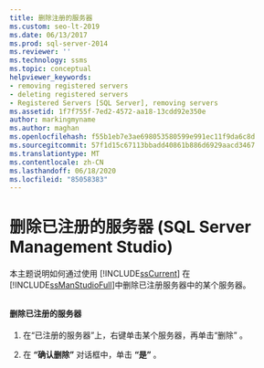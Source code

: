 ```yaml
---
title: 删除注册的服务器
ms.custom: seo-lt-2019
ms.date: 06/13/2017
ms.prod: sql-server-2014
ms.reviewer: ''
ms.technology: ssms
ms.topic: conceptual
helpviewer_keywords:
- removing registered servers
- deleting registered servers
- Registered Servers [SQL Server], removing servers
ms.assetid: 1f7f755f-7ed2-4572-aa18-13cdd92e350e
author: markingmyname
ms.author: maghan
ms.openlocfilehash: f55b1eb7e3ae698053580599e991ec11f9da6c8d
ms.sourcegitcommit: 57f1d15c67113bbadd40861b886d6929aacd3467
ms.translationtype: MT
ms.contentlocale: zh-CN
ms.lasthandoff: 06/18/2020
ms.locfileid: "85058383"
---
```

# <a name="remove-a-registered-server-sql-server-management-studio"></a>删除已注册的服务器 (SQL Server Management Studio)
  本主题说明如何通过使用 [!INCLUDE[ssCurrent](../../includes/sscurrent-md.md)] 在 [!INCLUDE[ssManStudioFull](../../includes/ssmanstudiofull-md.md)]中删除已注册服务器中的某个服务器。  
  
##  <a name="SSMSProcedure"></a>  
  
#### <a name="to-remove-a-registered-server"></a>删除已注册的服务器  
  
1.  在“已注册的服务器”上，右键单击某个服务器，再单击“删除”  。  
  
2.  在 **“确认删除”** 对话框中，单击 **“是”** 。  
  
  

